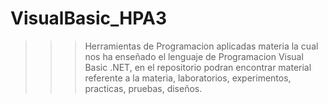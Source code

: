 # VisualBasic_HPA3

>>> Herramientas de Programacion aplicadas 
>>> materia la cual nos ha enseñado el lenguaje
>>> de Programacion Visual Basic .NET, en el
>>> repositorio podran encontrar material referente
>>> a la materia, laboratorios, experimentos,
>>> practicas, pruebas, diseños.
